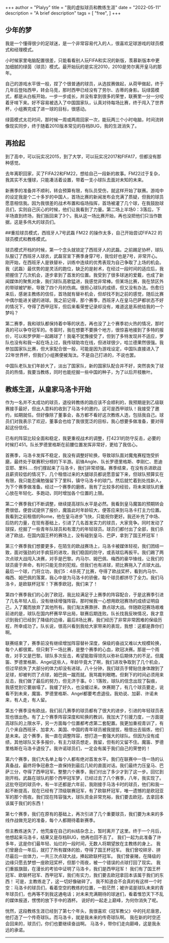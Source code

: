 +++
author = "Plalyy"
title = "我的虚拟球员和教练生涯"
date = "2022-05-11"
description = "A brief description"
tags = [
    "free",
]
+++

<!--markdown-->
## 少年的梦
我是一个懂得很少的足球迷，是一个非常容易代入的人，很喜欢足球游戏的球员模式和经理模式。

小时候家里电脑配置很差，只能看看别人玩FIFA和实况的新版，羡慕新版本中更加细腻的绿茵（球员）模式。最开始玩的是实况2010，2010是劳尔离开皇马的那年。

自己的游戏水平很一般，捏了个很普通的球员，从选拔赛做起，从荷甲做起，终于几年后登陆西甲，转会马竞，那时西甲已经没有了劳尔、古蒂的身影。玩绿茵模式，都是从白板开始，一步一步成长，并没有拿到很多的荣誉，联赛里一分一分咬着牙啃下来。好不容易被选入了中国国家队，认真对待每场比赛，终于闯入了世界杯，小组赛完成了进一球的目标，很感动。

绿茵模式太花时间，那时候一周或两周回家一次，能玩两三个小时电脑，时间流转像现实同步，终于随着2010版本常见的存档BUG，我的生涯消失了。

## 再拾起
到了高中，可以玩实况2015，到了大学，可以玩实况2017和FIFA17，但都没有那种感觉。

去年离职回家，买了FIFA22和FM22，想给自己一段新的故事。FM22过于复杂，我其实不太懂球，只能凑活着设置，带着一支小球队去面对未知的未来。

新赛季的准备并不顺利，转会预算有限，有队员受伤，就这样开始了联赛。游戏中的设定我是个二十多岁的中国人，首场比赛的新闻发布会充满了质疑，但我的球员愿意相信我。因为我很差的战术布置和临场指挥，首场被灌了几个球，在我鼓励球员们，实则自己灰心的时候，他们让我看到了力量。第二场上半场0：3落后，下半场直到终场，我们扳回来了3个。我从这一场比赛开始，再也没把他们只当作数据，这是多伟大的球员们。

##重拾球员模式，西班牙人7号武磊
FM22 的操作太多，自己开始尝试FIFA22 的球员模式和教练模式。

球员模式开档的时候，第一个念头就锁定了西班牙人的武磊。之前踢足协杯，球队队服订了西班牙人球衣，武磊官宣下赛季身穿7号，我恰好也是7号，非常开心。刚开始，在西班牙人是铁替补，训练中连续的优秀表现为自己争取了上场的机会。我（武磊）最优势的是灵活的跑位，缺乏的是射术，在经过一段时间的适应后，我把握住了几次机会，逐步拿到了首发的位置。我受到了很多球迷的爱戴，也成了新闻媒体的聚焦对象，我们球队高歌猛进，我感觉非常棒。但某场比赛，我在禁区外的带球被铲断，导致了四个月的伤病。很担心球队的成绩，但又没有办法。伤愈归来后，感谢主教练的信任，首场就有替补机会，但却找不到之前的感觉，随后比赛中偶尔能进关键的进球。我之前记得，那个赛季，西班牙人在皇马巴萨都状态不好的情况下，夺得了西甲冠军，但后来看荣誉记录却没有，难道这是系统给我的一个梦吗？

第二赛季，我和球队都保持着中等的状态，再也没了上个赛季初火热的情况，那时真的可以争夺冠军的。冬窗时，我在想要不要换个地方，很惊喜地接到了多特的报价，可以和罗伊斯一起踢球了！我毫不犹豫接受了，但到了多特发现并不适应，罗队也没有和我一起在场上过，我传球助攻在线，但进球很少，哈兰德果然很强。我参加国家队比赛，但大家配合很一般，可能是因为游戏设定，中国队直接进入了22年世界杯，但我们小组赛便被淘汰。不是自己打进的，不说也罢。

中国队老队友们年龄大了，淡出了国家队，新的国家队配合并不好，突然丧失了球员的热情，我要当教练，同时也能挖掘一些中国的种子，为了以后开枝散叶。

## 教练生涯，从皇家马洛卡开始
作为一名并不太成功的球员，退役转教练的路应该不会顺利的，我预期是到乙级联赛接手最好，但出人意料的收到了马洛卡的邀约，这可是西甲球队！我接受了邀约，如期就任。但好像除了董事会，各方都不看好这次教练人选，包括我自己。球员们对我表示了欢迎，董事会也给了我很宽泛的目标，我心想要多做准备，要对得起这份信任。

已有的阵容比较全面和稳定，我更重视战术的调整，打4231的防守反击，必要的时候打451。队长罗德里格斯在前腰位置发挥非常好，更给了我信心。

首赛季，马洛卡发挥不稳定，我没有调整好轮换，导致球队面对魔鬼赛程饱受折磨，最终处于联赛积分榜的下半游。前锋Angle、队长罗德里格斯、李刚仁、恩迪亚耶、里科.....你们撑起来了马洛卡，我们非常顽强。赛季结束，在没有杀进欧战且薪资较低的情况下，几个租借过来的大腿球员都说愿意留下来，但球队预算实在有限，我只能忍痛勉强留下了里科，镇守马洛卡的球门。然后就忙着到处找新人，为下个赛季做准备。经过一个赛季的磨练，我有了比较多的经验，将未来球队的重心放在年轻化、多跑动，同时增加各个位置的上限。

第二个赛季我们不断调整，继续提高球队水平是必然。我看到皇马魔笛的预期转会费很低，便尝试提供了报价，魔笛此时年龄较大，便答应来到马洛卡打主力位置。我看到之前租借的Rome，他在皇马进步飞快，只能祝你更好。我还补充了中场、后防的力量，在现有基础上，引进了几名首发实力的球员，大家竞争。同时发动了球探，挖掘了一些青年队球员和有潜力的年轻球员。球员们都付出了全部，我们杀进了欧战，在国内国王杯的赛场上，没有碰到皇马、巴萨，拿到了国王杯冠军！

第三个赛季我们想要更多，在陌生的欧战赛场上，马洛卡被媒体轻视，我们团结一致，面对强劲的对手疯狂的进攻，我们稳固的防守，或丢球后再扳平。我们踢了两次点球大战闯入决赛，对手是巴黎。内马尔、姆巴佩、梅西的豪华锋线，让我们的球员疲于奔命，有时只能无奈的犯规。但我们也有进球，把比赛拖入了点球大战。最后一个球，门将立功，我们5：4杀死了比赛，夺得了欧战奖杯，看到内马尔、梅西、姆巴佩的落寞，我心中是为马洛卡的骄傲，每个球员都拼尽了全力。我们马洛卡，是欧联杯冠军！下赛季欧冠，我们来了！

第四个赛季我们的心到了欧冠，我比较满足于上赛季的阵容配合，于是这赛季引进了几名年轻人后，没有继续增强阵容。那时候我一心想用欧冠赛场的成绩证明自己，入了魔而放弃了其他所有。我们淘汰赛靠拼、靠点球大战。伴随欧冠赛场艰难前进的是，球队在国内杯赛早早出局，联赛后期连败。队长找我反映情况，我才意识到我们已经到了降级的边缘，最后8场比赛，我们经历了非常非常困难的保级历程，所幸成功了。队长说，很高兴看到我给大家带来的表现，我想：这都是靠你们啊。

联赛结束了，赛季前没有继续增加阵容替补深度，保级的奋战又难以大规模轮换，每个人都很累。但只剩下一场比赛，是整个赛季的心血，欧冠决赛。那是一个雨夜，对手又是巴黎。球队多次反击，希望能取得领先以弥补后期体力的不足。但魔笛、罗德里格斯、Angel这些人，年龄毕竟大了啊，我们进攻争取到了几个机会，但过早损失了大部分的体力却没有进球。八十分钟，我们球员手臂贴住身体蹭到了足球，却被判罚了点球，姆巴佩一蹴而就。我骂裁判眼瞎。但剩下的时间必须用来反击，我们做了最后的努力，但无济于事。0：1落败，球队的信念出现了裂痕，我感觉到它要崩塌了。我缓了好久，也没缓过来。休赛期了，有几个球员要走，说看不到未来，魔笛、罗德里格斯、Angel都要考虑退役。我劝说、加薪、许诺未来，有人走，有人留。

第五个赛季没有欧战，我们前几赛季的球员都有了很大的进步，引进的年轻球员表现也很出色。有了上个赛季阵容深度和轮换的教训，我加大了引援力度，一方面提高球队的上限水平，另一方面每个位置都考虑第二套配置。我更加重视青训了，有几个来自西班牙、加拿大、美国、中国的青年球员被我提拔，租借出去锻炼，他们是未来。这个赛季，我一直在调整阵容，想打造一套强大的球队。但因为没有成绩，其他球队又多多报价，有主力球员想走，我留，但有的又留不住。魔笛、罗德里格斯在马洛卡退役了。我许诺球员们，一定会有属于我们自己的荣誉的！

第六个赛季，我们大名单上每个人都有绝对首发水平。我们在联赛中一场一场的认真备战，最终将争冠悬念一直保持到最后几轮的直面对话。我们最终力压皇马、巴萨三分，夺得了西甲冠军。整整六个赛季，我们付出了多少才到了这一步。回忆到刚开档，武磊在球队的那个西甲冠军梦，已经过去了八个赛季，八年，我实现了。这批夺冠的球员中，有一半还都是六年前，我刚接手马洛卡时的球员，他们和我一起不断提高，现在已经有了顶级联赛冠军，有了欧联杯冠军，唯一遗憾的是欧冠亚军的那个雨夜。我们现在阵容强大，球队资金非常充裕，我们要去欧冠，去拿回本该属于我们的东西！

第七个赛季，我们在原有的基础上，再次引进了几个重要球员，我们要为未来的多线作战做充足的准备，每个人都期待着新赛季。

但主教练迷失了，他荒废在自己的纠结杂念上，暂时离开了这里。终于一个月后，他想起来马洛卡，结果又是存档BUG，他再也回不去了。
我们一起为此准备了许多年，这是你们最年轻、灿烂的一段时间，无数人将期望放在主教练的身上。
我们曾磨合一年后，就打了所有媒体的脸，夺得了国王杯冠军。
我们曾咬碎牙、拼尽最后一丝体力，一共三次点球大战，捧起欧联杯冠军。
我们曾豪赌，在降级的边缘只愿去梦想一座欧冠奖杯，但那个雨夜，被一个错误的点球打回了现实。
我们重振旗鼓，在漫长的考验中证明了马洛卡，我们是西甲冠军！
我们有了国王杯冠军、欧联杯冠军、西甲冠军，我们有实力，我们要去欧冠拿回本该属于我们的东西！
可是，主教练走了，这一切好像破碎了。
我不知道会不会真的有这样一个时空：马洛卡的球员们，看着空空的教练的位置，一脸茫然；被许诺是球队未来的青年球员们，也再等不到我这通电话；对未来充满期待的球迷们，看着惟恐天下不乱的媒体报道，愣愣的放下手中的酒杯。
说好的一起走上巅峰，为何你消失了呢。

恍然，这段教练生涯已经到了第七个年头，我很喜欢《冠军教父》中的托尼唐恩，他打造了一个传奇球队。而马洛卡，就是我未来的传奇球队啊。
我在新的时空还会回来的，球员们，你们也要继续奋战啊。
马洛卡，带你们走向巅峰，这是我永远的承诺。

---

